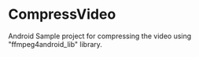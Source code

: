 # CompressVideo
Android Sample project for compressing the video using "ffmpeg4android_lib" library.
